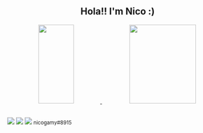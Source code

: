 <h2 align="center">Hola!! I'm Nico :)</h2>
<div align="center" style="display: inline_block;">
    <a href="https://github.com/necogamy" />
    <img height="180em" width="40%" src="https://github-readme-stats.vercel.app/api/top-langs/?username=nycolop&layout=compact&langs_count=10&theme=tokyonight" />
    <img height="180em" width="55%" src="https://github-readme-stats.vercel.app/api?username=nycolop&show_icons=true&theme=tokyonight" />
</div>
  
  ##
 
<div>
	<a href = "mailto:madrazonecogamy@gmail.com"><img src="https://img.shields.io/badge/-Gmail-%23333?style=for-the-badge&logo=gmail&logoColor=white" target="_blank"></a>
	<a href="https://www.linkedin.com/in/nicogamy/" target="_blank"><img src="https://img.shields.io/badge/-LinkedIn-%230077B5?style=for-the-badge&logo=linkedin&logoColor=white" target="_blank"></a>
	<img src="https://img.shields.io/badge/Discord-7289DA?style=for-the-badge&logo=discord&logoColor=white" target="_blank">
	<small>nicogamy#8915</small>
</div>
